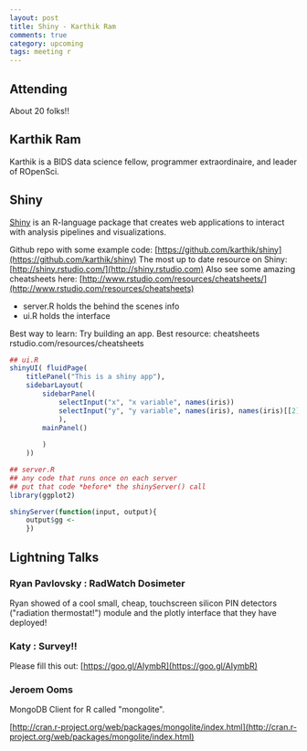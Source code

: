```yaml
---
layout: post
title: Shiny - Karthik Ram
comments: true
category: upcoming
tags: meeting r
---
```



## Attending

About 20 folks!!

## Karthik Ram

Karthik is a BIDS data science fellow, programmer extraordinaire, and  leader of ROpenSci.

## Shiny

[Shiny](http://shiny.rstudio.com/) is an R-language package that creates web
applications to interact with analysis pipelines and visualizations. 


Github repo with some example code: [https://github.com/karthik/shiny](https://github.com/karthik/shiny)
The most up to date resource on Shiny: [http://shiny.rstudio.com/](http://shiny.rstudio.com)
Also see some amazing cheatsheets here: [http://www.rstudio.com/resources/cheatsheets/](http://www.rstudio.com/resources/cheatsheets)

- server.R holds the behind the scenes info
- ui.R holds the interface

Best way to learn: Try building an app. 
Best resource: cheatsheets rstudio.com/resources/cheatsheets


```R
## ui.R
shinyUI( fluidPage(
    titlePanel("This is a shiny app"),
    sidebarLayout(
        sidebarPanel(
            selectInput("x", "x variable", names(iris))
            selectInput("y", "y variable", names(iris), names(iris)[[2]])
            ),
        mainPanel()
        
        )
    ))

```



```R
## server.R
## any code that runs once on each server
## put that code *before* the shinyServer() call
library(ggplot2)

shinyServer(function(input, output){
    output$gg <-
    })

```


## Lightning Talks 

### Ryan Pavlovsky : RadWatch Dosimeter

Ryan showed of a cool small, cheap, touchscreen silicon PIN detectors ("radiation thermostat!")
module and the plotly interface that they have deployed!

### Katy : Survey!!

Please fill this out:
[https://goo.gl/AIymbR](https://goo.gl/AIymbR)

### Jeroem Ooms

MongoDB Client for R called "mongolite".

[http://cran.r-project.org/web/packages/mongolite/index.html](http://cran.r-project.org/web/packages/mongolite/index.html)

